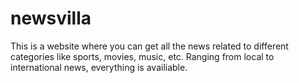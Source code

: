 # newsvilla
This is a website where you can get all the news related to different categories like sports, movies, music, etc. Ranging from local to international news, everything is availiable.
